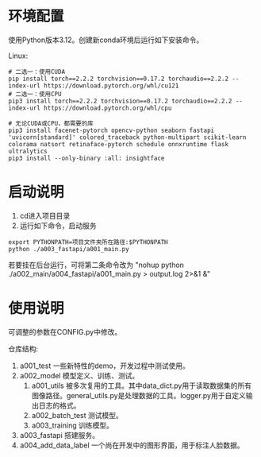# 环境配置
使用Python版本3.12。创建新conda环境后运行如下安装命令。

Linux:
```
# 二选一：使用CUDA
pip install torch==2.2.2 torchvision==0.17.2 torchaudio==2.2.2 --index-url https://download.pytorch.org/whl/cu121
# 二选一：使用CPU
pip3 install torch==2.2.2 torchvision==0.17.2 torchaudio==2.2.2 --index-url https://download.pytorch.org/whl/cpu

# 无论CUDA或CPU，都需要的库
pip3 install facenet-pytorch opencv-python seaborn fastapi 'uvicorn[standard]' colored_traceback python-multipart scikit-learn colorama natsort retinaface-pytorch schedule onnxruntime flask ultralytics
pip3 install --only-binary :all: insightface
```

# 启动说明
1. cd进入项目目录
2. 运行如下命令，启动服务
 ```
 export PYTHONPATH=项目文件夹所在路径:$PYTHONPATH
 python ./a003_fastapi/a001_main.py
 ```
 若要挂在后台运行，可将第二条命令改为 "nohup python ./a002_main/a004_fastapi/a001_main.py > output.log 2>&1 &"
# 使用说明
可调整的参数在CONFIG.py中修改。

仓库结构:
1. a001_test 一些新特性的demo，开发过程中测试使用。
2. a002_model 模型定义、训练、测试。
   1. a001_utils 被多次复用的工具。其中data_dict.py用于读取数据集的所有图像路径。general_utils.py是处理数据的工具。logger.py用于自定义输出日志的格式。
   2. a002_batch_test 测试模型。
   3. a003_training 训练模型。
3. a003_fastapi 搭建服务。
4. a004_add_data_label 一个尚在开发中的图形界面，用于标注人脸数据。
